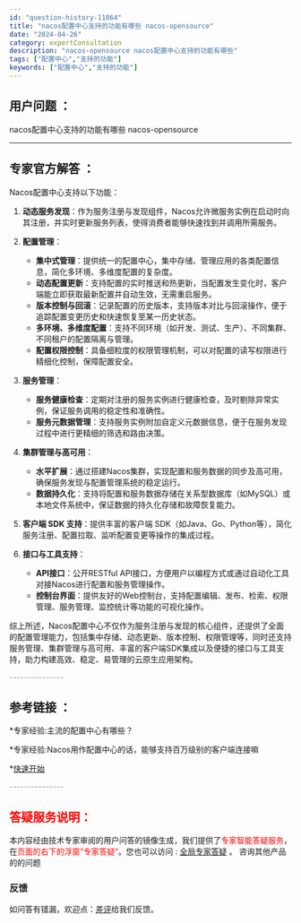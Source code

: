 ```yaml
---
id: "question-history-11864"
title: "nacos配置中心支持的功能有哪些 nacos-opensource"
date: "2024-04-26"
category: expertConsultation
description: "nacos-opensource nacos配置中心支持的功能有哪些"
tags: ["配置中心","支持的功能"]
keywords: ["配置中心","支持的功能"]
---
```


## 用户问题 ： 
 nacos配置中心支持的功能有哪些
 nacos-opensource 

---------------
## 专家官方解答 ：

Nacos配置中心支持以下功能：

1. **动态服务发现**：作为服务注册与发现组件，Nacos允许微服务实例在启动时向其注册，并实时更新服务列表，使得消费者能够快速找到并调用所需服务。

2. **配置管理**：
   - **集中式管理**：提供统一的配置中心，集中存储、管理应用的各类配置信息，简化多环境、多维度配置的复杂度。
   - **动态配置更新**：支持配置的实时推送和热更新，当配置发生变化时，客户端能立即获取最新配置并自动生效，无需重启服务。
   - **版本控制与回滚**：记录配置的历史版本，支持版本对比与回滚操作，便于追踪配置变更历史和快速恢复至某一历史状态。
   - **多环境、多维度配置**：支持不同环境（如开发、测试、生产）、不同集群、不同租户的配置隔离与管理。
   - **配置权限控制**：具备细粒度的权限管理机制，可以对配置的读写权限进行精细化控制，保障配置安全。

3. **服务管理**：
   - **服务健康检查**：定期对注册的服务实例进行健康检查，及时剔除异常实例，保证服务调用的稳定性和准确性。
   - **服务元数据管理**：支持服务实例附加自定义元数据信息，便于在服务发现过程中进行更精细的筛选和路由决策。

4. **集群管理与高可用**：
   - **水平扩展**：通过搭建Nacos集群，实现配置和服务数据的同步及高可用，确保服务发现与配置管理系统的稳定运行。
   - **数据持久化**：支持将配置和服务数据存储在关系型数据库（如MySQL）或本地文件系统中，保证数据的持久化存储和故障恢复能力。

5. **客户端 SDK 支持**：提供丰富的客户端 SDK（如Java、Go、Python等），简化服务注册、配置拉取、监听配置变更等操作的集成过程。

6. **接口与工具支持**：
   - **API接口**：公开RESTful API接口，方便用户以编程方式或通过自动化工具对接Nacos进行配置和服务管理操作。
   - **控制台界面**：提供友好的Web控制台，支持配置编辑、发布、检索、权限管理、服务管理、监控统计等功能的可视化操作。

综上所述，Nacos配置中心不仅作为服务注册与发现的核心组件，还提供了全面的配置管理能力，包括集中存储、动态更新、版本控制、权限管理等，同时还支持服务管理、集群管理与高可用、丰富的客户端SDK集成以及便捷的接口与工具支持，助力构建高效、稳定、易管理的云原生应用架构。


<font color="#949494">---------------</font> 


## 参考链接 ：

*专家经验:主流的配置中心有哪些？ 
 
 *专家经验:Nacos用作配置中心的话，能够支持百万级别的客户端连接嘛 
 
 *[快速开始](https://github.com/spring-cloud-alibaba-group/spring-cloud-alibaba-group.github.io/tree/master/i18n/zh-cn/docusaurus-plugin-content-docs/current/user-guide/nacos/quick-start.md)


 <font color="#949494">---------------</font> 
 


## <font color="#FF0000">答疑服务说明：</font> 

本内容经由技术专家审阅的用户问答的镜像生成，我们提供了<font color="#FF0000">专家智能答疑服务</font>，在<font color="#FF0000">页面的右下的浮窗”专家答疑“</font>。您也可以访问 : [全局专家答疑](https://opensource.alibaba.com/chatBot) 。 咨询其他产品的的问题

### 反馈
如问答有错漏，欢迎点：[差评](https://ai.nacos.io/user/feedbackByEnhancerGradePOJOID?enhancerGradePOJOId=11866)给我们反馈。

